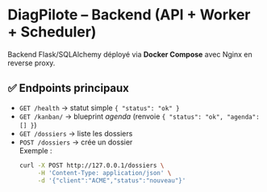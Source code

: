 # DiagPilote – Backend (API + Worker + Scheduler)

Backend Flask/SQLAlchemy déployé via **Docker Compose** avec Nginx en reverse proxy.

## ✅ Endpoints principaux

- `GET /health` → statut simple `{ "status": "ok" }`
- `GET /kanban/` → blueprint *agenda* (renvoie `{ "status": "ok", "agenda": [] }`)
- `GET /dossiers` → liste les dossiers
- `POST /dossiers` → crée un dossier  
  Exemple :
  ```bash
  curl -X POST http://127.0.0.1/dossiers \
       -H 'Content-Type: application/json' \
       -d '{"client":"ACME","status":"nouveau"}'

